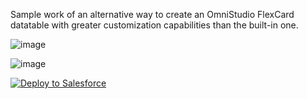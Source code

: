 Sample work of an alternative way to create an OmniStudio FlexCard datatable with greater customization capabilities than the built-in one.

![image](https://github.com/user-attachments/assets/2e86c830-c470-441e-9282-eb6c7fcff062)

![image](https://github.com/user-attachments/assets/99e99294-760a-46e0-aff0-10f3edc0d3da)





<a href="https://githubsfdeploy.herokuapp.com/?owner=patricklrl24&repo=enhanced-flexcard-datatable&ref=master">
  <img alt="Deploy to Salesforce"
       src="https://raw.githubusercontent.com/afawcett/githubsfdeploy/master/deploy.png">
</a>
